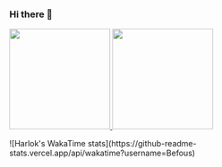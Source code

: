 ### Hi there 👋
<p align="left">
<a href="https://github.com/Befous">
  <img height="180em" src="https://github-readme-stats-eight-theta.vercel.app/api?username=Befous&show_icons=true&theme=dark&include_all_commits=true&count_private=true"/>
  <img height="180em" src="https://github-readme-stats-eight-theta.vercel.app/api/top-langs/?username=Befous&layout=compact&langs_count=8&theme=dark"/>
</a>
</p>
![Harlok's WakaTime stats](https://github-readme-stats.vercel.app/api/wakatime?username=Befous)
